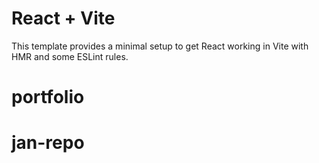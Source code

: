 # React + Vite

This template provides a minimal setup to get React working in Vite with HMR and some ESLint rules.

# portfolio
# jan-repo
